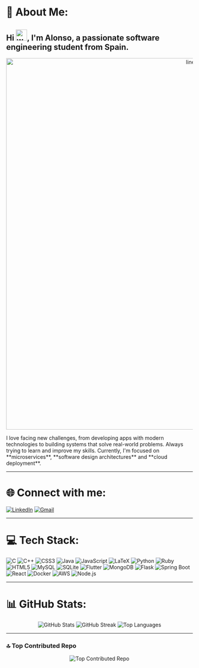 # 💫 About Me:
## Hi <img src="https://user-images.githubusercontent.com/74038190/214644152-52f47eb3-5e31-4f47-8758-05c9468d5596.gif" width="30" alt="waving hand gif" />, I'm Alonso, a passionate software engineering student from Spain.

<p align="center">
  <img src="https://user-images.githubusercontent.com/74038190/212284115-f47cd8ff-2ffb-4b04-b5bf-4d1c14c0247f.gif" width="1000" alt="line gif" />
</p>
I love facing new challenges, from developing apps with modern technologies to building systems that solve real-world problems. 
Always trying to learn and improve my skills. Currently, I'm focused on **microservices**, **software design architectures** and **cloud deployment**.

---

# 🌐 Connect with me:
<p align="left">
  <a href="https://linkedin.com/in/alonsodm12"><img src="https://img.shields.io/badge/LinkedIn-%230077B5.svg?style=for-the-badge&logo=linkedin&logoColor=white" alt="LinkedIn"></a>
  <a href="mailto:alonsodmx@gmail.com"><img src="https://img.shields.io/badge/Gmail-%23D14836.svg?style=for-the-badge&logo=gmail&logoColor=white" alt="Gmail"></a>
</p>

---

# 💻 Tech Stack:
<p align="left">
  <img src="https://img.shields.io/badge/c-%2300599C.svg?style=for-the-badge&logo=c&logoColor=white" alt="C">
  <img src="https://img.shields.io/badge/c++-%2300599C.svg?style=for-the-badge&logo=c%2B%2B&logoColor=white" alt="C++">
  <img src="https://img.shields.io/badge/css3-%231572B6.svg?style=for-the-badge&logo=css3&logoColor=white" alt="CSS3">
  <img src="https://img.shields.io/badge/java-%23ED8B00.svg?style=for-the-badge&logo=openjdk&logoColor=white" alt="Java">
  <img src="https://img.shields.io/badge/javascript-%23323330.svg?style=for-the-badge&logo=javascript&logoColor=%23F7DF1E" alt="JavaScript">
  <img src="https://img.shields.io/badge/latex-%23008080.svg?style=for-the-badge&logo=latex&logoColor=white" alt="LaTeX">
  <img src="https://img.shields.io/badge/python-3670A0?style=for-the-badge&logo=python&logoColor=ffdd54" alt="Python">
  <img src="https://img.shields.io/badge/ruby-%23CC342D.svg?style=for-the-badge&logo=ruby&logoColor=white" alt="Ruby">
  <img src="https://img.shields.io/badge/html5-%23E34F26.svg?style=for-the-badge&logo=html5&logoColor=white" alt="HTML5">
  <img src="https://img.shields.io/badge/mysql-%2300000f.svg?style=for-the-badge&logo=mysql&logoColor=white" alt="MySQL">
  <img src="https://img.shields.io/badge/sqlite-%2307405e.svg?style=for-the-badge&logo=sqlite&logoColor=white" alt="SQLite">
  <img src="https://img.shields.io/badge/Flutter-%2302569B.svg?style=for-the-badge&logo=Flutter&logoColor=white" alt="Flutter">
  <img src="https://img.shields.io/badge/mongodb-%2347A248.svg?style=for-the-badge&logo=mongodb&logoColor=white" alt="MongoDB">
  <img src="https://img.shields.io/badge/flask-%23000.svg?style=for-the-badge&logo=flask&logoColor=white" alt="Flask">
  <img src="https://img.shields.io/badge/springboot-%236DB33F.svg?style=for-the-badge&logo=springboot&logoColor=white" alt="Spring Boot">
  <img src="https://img.shields.io/badge/react-%2320232a.svg?style=for-the-badge&logo=react&logoColor=%2361DAFB" alt="React">
  <img src="https://img.shields.io/badge/docker-%230db7ed.svg?style=for-the-badge&logo=docker&logoColor=white" alt="Docker">
  <img src="https://img.shields.io/badge/amazon%20aws-%23232F3E.svg?style=for-the-badge&logo=amazon-aws&logoColor=white" alt="AWS">
  <img src="https://img.shields.io/badge/node.js-%2343853D.svg?style=for-the-badge&logo=node.js&logoColor=white" alt="Node.js">
</p>

---

# 📊 GitHub Stats:
<p align="center">
  <img src="https://github-readme-stats.vercel.app/api?username=alonsodm12&theme=radical&hide_border=false&include_all_commits=true&count_private=true" alt="GitHub Stats">
  <img src="https://github-readme-streak-stats.herokuapp.com/?user=alonsodm12&theme=radical&hide_border=false" alt="GitHub Streak">
  <img src="https://github-readme-stats.vercel.app/api/top-langs/?username=alonsodm12&theme=radical&hide_border=false&include_all_commits=true&count_private=true&layout=compact" alt="Top Languages">
</p>

---

### 🔝 Top Contributed Repo
<p align="center">
  <img src="https://github-contributor-stats.vercel.app/api?username=alonsodm12&limit=5&theme=dark&combine_all_yearly_contributions=true" alt="Top Contributed Repo">
</p>
